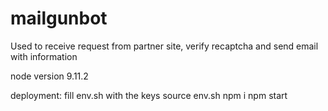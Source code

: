 # mailgunbot

Used to receive request from partner site, verify recaptcha and send email with information

node version 9.11.2

deployment:
fill env.sh with the keys
source env.sh
npm i
npm start

